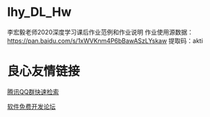 # lhy_DL_Hw
李宏毅老师2020深度学习课后作业范例和作业说明
作业使用源数据：https://pan.baidu.com/s/1xWVKnm4P6bBawASzLYskaw 提取码：akti



 # 良心友情链接

[腾讯QQ群快速检索](http://u.720life.cn/s/8cf73f7c)

[软件免费开发论坛](http://u.720life.cn/s/bbb01dc0)